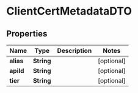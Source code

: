 
# ClientCertMetadataDTO

## Properties
Name | Type | Description | Notes
------------ | ------------- | ------------- | -------------
**alias** | **String** |  |  [optional]
**apiId** | **String** |  |  [optional]
**tier** | **String** |  |  [optional]



